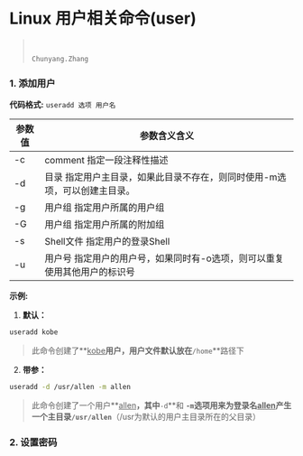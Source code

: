 # Linux 用户相关命令(user)
>                                                                               ​                                                                                                    Chunyang.Zhang

### 1. 添加用户 
**代码格式:** `useradd 选项 用户名`

| 参数值 | 参数含义含义                                                 |
| ------ | ------------------------------------------------------------ |
| -c     | comment 指定一段注释性描述                                   |
| -d     | 目录 指定用户主目录，如果此目录不存在，则同时使用-m选项，可以创建主目录。 |
| -g     | 用户组 指定用户所属的用户组                                  |
| -G     | 用户组 指定用户所属的附加组                                  |
| -s     | Shell文件 指定用户的登录Shell                                |
| -u     | 用户号 指定用户的用户号，如果同时有-o选项，则可以重复使用其他用户的标识号 |

**示例:**

1. **默认：**
```bash
useradd kobe
```

> 此命令创建了**<u>kobe</u>**用户，用户文件默认放在**`/home`**路径下

2. **带参：**

```bash
useradd -d /usr/allen -m allen
```

> 此命令创建了一个用户**<u>allen</u>**，其中**`-d`**和 **`-m`**选项用来为登录名<u>**allen**</u>产生一个主目录**`/usr/allen`**（/usr为默认的用户主目录所在的父目录）



### 2. 设置密码



